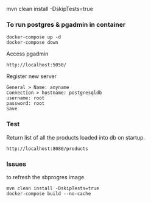 mvn clean install -DskipTests=true
### To run postgres & pgadmin in container
```
docker-compose up -d
docker-compose down
```
Access pgadmin
```
http://localhost:5050/
```
Register new server
```
General > Name: anyname 
Connection > hostname: postgresqldb
username: root
password: root
Save
```

### Test
Return list of all the products loaded into db on startup.
```
http://localhost:8080/products
```

### Issues
to refresh the sbprogres image
```
mvn clean install -DskipTests=true
docker-compose build --no-cache
```
